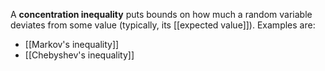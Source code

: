 A **concentration inequality** puts bounds on how much a random variable deviates from some value (typically, its [[expected value]]). Examples are:

* [[Markov's inequality]]
* [[Chebyshev's inequality]]